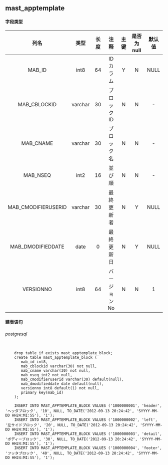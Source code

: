 ## mast_apptemplate

#### 字段类型

列名|类型|长度|注释|主键|是否为null|默认值
:---:|:---:|:---:|:---:|:---:|:---:|:---:
MAB_ID|int8|64|IDカラム|Y|N|NULL
MAB_CBLOCKID|varchar|30|ブロックID|N|N|-
MAB_CNAME|varchar|30|ブロック名|N|N|-
MAB_NSEQ|int2|16|並び順|N|N|-
MAB_CMODIFIERUSERID|varchar|30|最終更新者|N|Y|NULL
MAB_DMODIFIEDDATE|date|0|最終更新日|N|Y|NULL
VERSIONNO|int8|64|バージョンNo|N|N|1

#### 建表语句
###### postgresql
```postgresql

    drop table if exists mast_apptemplate_block;
    create table mast_apptemplate_block (
       mab_id int8,
       mab_cblockid varchar(30) not null,
       mab_cname varchar(30) not null,
       mab_nseq int2 not null,
       mab_cmodifieruserid varchar(30) default(null),
       mab_dmodifieddate date default(null),
       versionno int8 default(1) not null,
       primary key(mab_id)
    );
  
    INSERT INTO MAST_APPTEMPLATE_BLOCK VALUES ('1000000001', 'header', 'ヘッダブロック', '10', NULL, TO_DATE('2012-09-13 20:24:42', 'SYYYY-MM-DD HH24:MI:SS'), '1');
    INSERT INTO MAST_APPTEMPLATE_BLOCK VALUES ('1000000002', 'left', '左サイドブロック', '20', NULL, TO_DATE('2012-09-13 20:24:42', 'SYYYY-MM-DD HH24:MI:SS'), '1');
    INSERT INTO MAST_APPTEMPLATE_BLOCK VALUES ('1000000003', 'detail', 'ボディーブロック', '30', NULL, TO_DATE('2012-09-13 20:24:42', 'SYYYY-MM-DD HH24:MI:SS'), '1');
    INSERT INTO MAST_APPTEMPLATE_BLOCK VALUES ('1000000004', 'footer', 'フッタブロック', '40', NULL, TO_DATE('2012-09-13 20:24:42', 'SYYYY-MM-DD HH24:MI:SS'), '1');

```

